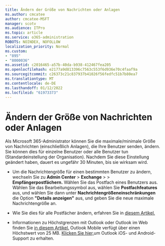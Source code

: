 ```yaml
---
title: Ändern der Größe von Nachrichten oder Anlagen
ms.author: cmcatee
author: cmcatee-MSFT
manager: scotv
ms.audience: ITPro
ms.topic: article
ms.service: o365-administration
ROBOTS: NOINDEX, NOFOLLOW
localization_priority: Normal
ms.custom:
- "895"
- "8000036"
ms.assetid: c2016465-a57b-40da-b938-412467fea205
ms.openlocfilehash: e2177a9d813396c7563c553f6d936e70c4faaf9a
ms.sourcegitcommit: c26373c21c837937b41026f56fedfc51b7b80ea7
ms.translationtype: MT
ms.contentlocale: de-DE
ms.lasthandoff: 01/12/2022
ms.locfileid: "61973373"
---
```

# <a name="changing-message-or-attachment-size"></a>Ändern der Größe von Nachrichten oder Anlagen

Als Microsoft 365-Administrator können Sie die maximale/minimale Größe von Nachrichten (einschließlich Anlagen), die Ihre Benutzer senden, ändern. Sie können dies für einzelne Benutzer oder alle Benutzer tun (Standardeinstellung der Organisation). Nachdem Sie diese Einstellung geändert haben, dauert es ungefähr 30 Minuten, bis sie wirksam wird.
  
- Um die Nachrichtengröße für einen bestimmten Benutzer zu ändern, wechseln Sie zu **Admin Center** \> **Exchange** \>  \> **Empfängerpostfächern.** Wählen Sie das Postfach eines Benutzers aus. Wählen Sie das Bearbeitungssymbol aus, wählen Sie **Postfachfeatures** aus, und wählen Sie dann unter **Nachrichtengrößeneinschränkungen** die Option **"Details anzeigen"** aus, und geben Sie die neue maximale Nachrichtengröße an.

- Wie Sie dies für alle Postfächer ändern, erfahren Sie in [diesem Artikel.](https://www.microsoft.com/microsoft-365/blog/2015/04/15/office-365-now-supports-larger-email-messages-up-to-150-mb/)

- Informationen zu Höchstgrenzen mit Outlook oder Outlook im Web finden Sie [in diesem Artikel.](https://technet.microsoft.com/library/exchange-online-limits.aspx#MessageLimits) Outlook Mobile verfügt über einen Höchstwert von 25 MB. [Klicken Sie hier,](https://support.office.com/article/Get-in-app-help-for-Outlook-for-iOS-and-Android-218a22d1-9fa5-4889-b689-de1c63493243)um Outlook iOS- und Android-Support zu erhalten.
